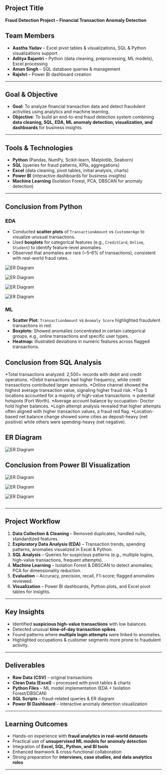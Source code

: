 ##  Project Title

**Fraud Detection Project – Financial Transaction Anomaly Detection**

##  Team Members

* **Aastha Yadav** – Excel pivot tables & visualizations, SQL & Python visualizations support
* **Aditya Bajantri** – Python (data cleaning, preprocessing, ML models), Excel processing
* **Aman Singh** – SQL database queries & management
* **Rajshri** – Power BI dashboard creation

---

## Goal & Objective

* **Goal**: To analyze financial transaction data and detect fraudulent activities using analytics and machine learning.
* **Objective**: To build an end-to-end fraud detection system combining **data cleaning, SQL, EDA, ML anomaly detection, visualization, and dashboards** for business insights.

---

##  Tools & Technologies

* **Python** (Pandas, NumPy, Scikit-learn, Matplotlib, Seaborn)
* **SQL** (queries for fraud patterns, KPIs, aggregations)
* **Excel** (data cleaning, pivot tables, initial analysis, charts)
* **Power BI** (interactive dashboards for business insights)
* **Machine Learning** (Isolation Forest, PCA, DBSCAN for anomaly detection)

---

## Conclusion from Python

### EDA 

- Conducted **scatter plots** of `TransactionAmount` vs `CustomerAge` to visualize unusual transactions.  
- Used **boxplots** for categorical features (e.g., `CreditCard`, `Online`, `Student`) to identify feature-level anomalies.  
- Observed that anomalies are rare (~5–6% of transactions), consistent with real-world fraud rates.

![ER Diagram](images/er_diagram.png)

![ER Diagram](images/er_diagram.png)

![ER Diagram](images/er_diagram.png)

![ER Diagram](images/er_diagram.png)

### ML 

- **Scatter Plot:** `TransactionAmount` vs `Anomaly Score` highlighted fraudulent transactions in red.  
- **Boxplots:** Showed anomalies concentrated in certain categorical groups, e.g., online transactions and specific user types.  
- **Heatmap:** Illustrated deviations in numeric features across flagged transactions. 


## Conclusion from SQL Analysis

*Total transactions analyzed: 2,500+ records with debit and credit operations.
*Debit transactions had higher frequency, while credit transactions contributed larger amounts.
*Online channel showed the highest average transaction value, signaling higher fraud risk.
*Top 5 locations accounted for a majority of high-value transactions → potential hotspots (Fort Worth).
*Average account balance by occupation- Doctor hold higher balances.
*Login attempt analysis revealed that higher attempts often aligned with higher transaction values, a fraud red flag.
*Location-based net balance change showed some cities as deposit-heavy (net positive) while others were spending-heavy (net negative).

## ER Diagram 

![ER Diagram](images/er_diagram.png)

## Conclusion from Power BI Visualization 

![ER Diagram](images/er_diagram.png)

![ER Diagram](images/er_diagram.png)

![ER Diagram](images/er_diagram.png)

## 

---

##  Project Workflow

1. **Data Collection & Cleaning** – Removed duplicates, handled nulls, standardized features.
2. **Exploratory Data Analysis (EDA)** – Transaction trends, spending patterns, anomalies visualized in Excel & Python.
3. **SQL Analysis** – Queries for suspicious patterns (e.g., multiple logins, high-value transactions, frequent attempts).
4. **Machine Learning** – Isolation Forest & DBSCAN to detect anomalies; PCA for dimensionality reduction.
5. **Evaluation** – Accuracy, precision, recall, F1-score; flagged anomalies reviewed.
6. **Visualization** – Power BI dashboards, Python plots, and Excel pivot tables for insights.

---

##  Key Insights

* Identified **suspicious high-value transactions** with low balances.
* Detected unusual **time-of-day transaction spikes**.
* Found patterns where **multiple login attempts** were linked to anomalies.
* Highlighted occupations & customer segments more prone to fraudulent activity.

---

##  Deliverables

* **Raw Data (CSV)** – original transactions
* **Clean Data (Excel)** – processed with pivot tables & charts
* **Python Files** – ML model implementation (EDA + Isolation Forest/DBSCAN)
* **SQL Scripts** – fraud-related queries & ER diagram
* **Power BI Dashboard** – interactive anomaly detection visualization

---

##  Learning Outcomes

* Hands-on experience with **fraud analytics in real-world datasets**
* Practical use of **unsupervised ML models for anomaly detection**
* Integration of **Excel, SQL, Python, and BI tools**
* Enhanced teamwork & cross-functional collaboration
* Strong preparation for **interviews, case studies, and data analytics roles**

---
